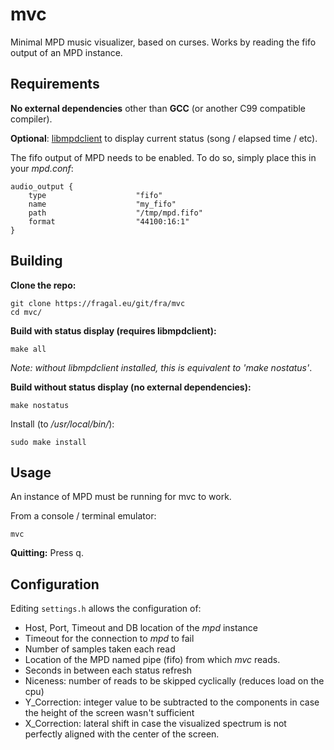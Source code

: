 # mvc

Minimal MPD music visualizer, based on curses. Works by reading the fifo output of an MPD instance.

## Requirements

**No external dependencies** other than **GCC** (or another C99 compatible compiler).

**Optional**: [libmpdclient](https://github.com/MusicPlayerDaemon/libmpdclient) to display current status (song / elapsed time / etc).

The fifo output of MPD needs to be enabled. To do so, simply place this in your *mpd.conf*:

```
audio_output {
    type                    "fifo"
	name                    "my_fifo"
	path                    "/tmp/mpd.fifo"
	format                  "44100:16:1"
}
```

## Building

**Clone the repo:**
```
git clone https://fragal.eu/git/fra/mvc
cd mvc/
```

**Build with status display (requires libmpdclient):**
```
make all
```
*Note: without libmpdclient installed, this is equivalent to 'make nostatus'*.

**Build without status display (no external dependencies):**
```
make nostatus
```

Install (to */usr/local/bin/*):
```
sudo make install
```

## Usage

An instance of MPD must be running for mvc to work.

From a console / terminal emulator:
```
mvc
```

**Quitting:** Press q.

## Configuration

Editing `settings.h` allows the configuration of:

* Host, Port, Timeout and DB location of the *mpd* instance
* Timeout for the connection to *mpd* to fail
* Number of samples taken each read
* Location of the MPD named pipe (fifo) from which *mvc* reads.
* Seconds in between each status refresh
* Niceness: number of reads to be skipped cyclically (reduces load on the cpu)
* Y\_Correction: integer value to be subtracted to the components in case the height of the
  screen wasn't sufficient
* X\_Correction: lateral shift in case the visualized spectrum is not perfectly aligned with the
  center of the screen.
